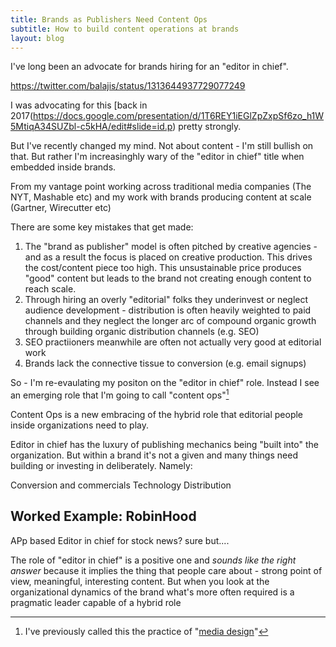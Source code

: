 ```yaml
---
title: Brands as Publishers Need Content Ops
subtitle: How to build content operations at brands
layout: blog
---
```


I've long been an advocate for brands hiring for an "editor in chief".

https://twitter.com/balajis/status/1313644937729077249

I was advocating for this [back in 2017(https://docs.google.com/presentation/d/1T6REY1iEGlZpZxpSf6zo_h1W5MtiqA34SUZbl-c5kHA/edit#slide=id.p) pretty strongly.

But I've recently changed my mind. Not about content - I'm still bullish on that. But rather I'm increasinghly wary of the "editor in chief" title when embedded inside brands.

From my vantage point working across traditional media companies (The NYT, Mashable etc) and my work with brands producing content at scale (Gartner, Wirecutter etc)

There are some key mistakes that get made:

1. The "brand as publisher" model is often pitched by creative agencies - and as a result the focus is placed on creative production. This drives the cost/content piece too high. This unsustainable price produces "good" content but leads to the brand not creating enough content to reach scale.
2. Through hiring an overly "editorial" folks they underinvest or neglect audience development - distribution is often heavily weighted to paid channels and they neglect the longer arc of compound organic growth through building organic distribution channels (e.g. SEO)
3. SEO practiioners meanwhile are often not actually very good at editorial work
4. Brands lack the connective tissue to conversion (e.g. email signups)

So - I'm re-evaulating my positon on the "editor in chief" role. Instead I see an emerging role that I'm going to call "content ops"[^mediadesign]

[^mediadesign]: I've previously called this the practice of "[media design](https://tomcritchlow.com/2018/07/25/media-design/)" 

Content Ops is a new embracing of the hybrid role that editorial people inside organizations need to play.

Editor in chief has the luxury of publishing mechanics being "built into" the organization. But within a brand it's not a given and many things need building or investing in deliberately. Namely:

Conversion and commercials
Technology
Distribution

## Worked Example: RobinHood

APp based
Editor in chief for stock news? sure but....


The role of "editor in chief" is a positive one and *sounds like the right answer* because it implies the thing that people care about - strong point of view, meaningful, interesting content. But when you look at the organizational dynamics of the brand what's more often required is a pragmatic leader capable of a hybrid role 